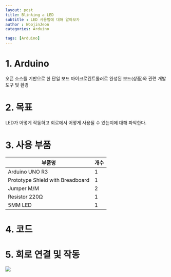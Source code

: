 ```yaml
---
layout: post
title: Blinking a LED
subtitle : LED 사용법에 대해 알아보자
author : WoojinJeon
categories: Arduino

tags: [Arduino]
---
```


# 1. Arduino
오픈 소스를 기반으로 한 단일 보드 마이크로컨트롤러로 완성된 보드(상품)와 관련 개발 도구 및 환경

# 2. 목표
LED가 어떻게 작동하고 회로에서 어떻게 사용될 수 있는지에 대해 파악한다.

# 3. 사용 부품

|부품명|개수|
|------|---|
|Arduino UNO R3|1|
|Prototype Shield with Breadboard|1|
|Jumper M/M|2|
|Resistor 220Ω|1|
|5MM LED|1|

# 4. 코드
<script src="https://gist.github.com/WoojinJeonkr/0ccdd2a94164bc9c8e706ff6ac0e0428.js"></script>
# 5. 회로 연결 및 작동
<img src="https://github.com/WoojinJeonkr/WoojinJeonkr.github.io/blob/main/assets/images/video/Blinking_a_LED.gif?raw=true"/>
